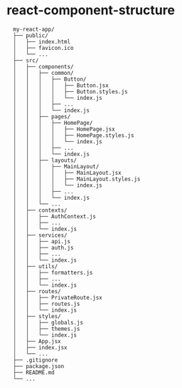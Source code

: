 # react-component-structure

      my-react-app/
      ├── public/
      │   ├── index.html
      │   ├── favicon.ico
      │   └── ...
      ├── src/
      │   ├── components/
      │   │   ├── common/
      │   │   │   ├── Button/
      │   │   │   │   ├── Button.jsx
      │   │   │   │   ├── Button.styles.js
      │   │   │   │   └── index.js
      │   │   │   ├── ...
      │   │   │   └── index.js
      │   │   ├── pages/
      │   │   │   ├── HomePage/
      │   │   │   │   ├── HomePage.jsx
      │   │   │   │   ├── HomePage.styles.js
      │   │   │   │   └── index.js
      │   │   │   ├── ...
      │   │   │   └── index.js
      │   │   ├── layouts/
      │   │   │   ├── MainLayout/
      │   │   │   │   ├── MainLayout.jsx
      │   │   │   │   ├── MainLayout.styles.js
      │   │   │   │   └── index.js
      │   │   │   ├── ...
      │   │   │   └── index.js
      │   │   └── ...
      │   ├── contexts/
      │   │   ├── AuthContext.js
      │   │   ├── ...
      │   │   └── index.js
      │   ├── services/
      │   │   ├── api.js
      │   │   ├── auth.js
      │   │   ├── ...
      │   │   └── index.js
      │   ├── utils/
      │   │   ├── formatters.js
      │   │   ├── ...
      │   │   └── index.js
      │   ├── routes/
      │   │   ├── PrivateRoute.jsx
      │   │   ├── routes.js
      │   │   └── index.js
      │   ├── styles/
      │   │   ├── globals.js
      │   │   ├── themes.js
      │   │   └── index.js
      │   ├── App.jsx
      │   ├── index.jsx
      │   └── ...
      ├── .gitignore
      ├── package.json
      ├── README.md
      └── ...

